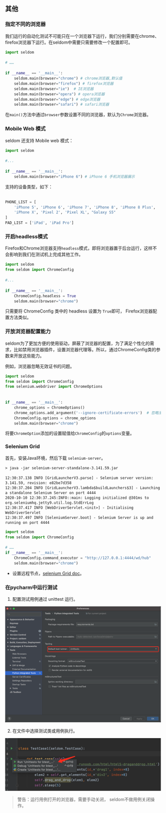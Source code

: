 ## 其他


### 指定不同的浏览器

我们运行的自动化测试不可能只在一个浏览器下运行，我们分别需要在chrome、firefox浏览器下运行。在seldom中需要只需要修改一个配置即可。

```python
import seldom

# ……

if __name__ == '__main__':
    seldom.main(browser="chrome") # chrome浏览器,默认值
    seldom.main(browser="firefox") # firefox浏览器
    seldom.main(browser="ie")  # IE浏览器
    seldom.main(browser="opera") # opera浏览器
    seldom.main(browser="edge") # edge浏览器
    seldom.main(browser="safari") # safari浏览器
```

在`main()`方法中通过`browser`参数设置不同的浏览器，默认为`Chrome`浏览器。


### Mobile Web 模式

seldom 还支持 Mobile web 模式：

```python
import seldom

#...

if __name__ == '__main__':
    seldom.main(browser="iPhone 6") # iPhone 6 手机浏览器展示
```

支持的设备类型，如下：

```python

PHONE_LIST = [
    'iPhone 5', 'iPhone 6', 'iPhone 7', 'iPhone 8', 'iPhone 8 Plus',
    'iPhone X', 'Pixel 2', 'Pixel XL', "Galaxy S5"
]
PAD_LIST = ['iPad', 'iPad Pro']

```

### 开启headless模式

Firefox和Chrome浏览器支持`headless`模式，即将浏览器置于后台运行，这样不会影响到我们在测试机上完成其他工作。

```python
import seldom
from seldom import ChromeConfig

#...

if __name__ == '__main__':
    ChromeConfig.headless = True
    seldom.main(browser="chrome")
```

只需要将 ChromeConfig 类中的 headless 设置为 `True`即可， Firefox浏览器配置方法类似。

### 开放浏览器配置能力

seldom为了更加方便的使用驱动，屏蔽了浏览器的配置，为了满足个性化的需求，比如禁用浏览器插件，设置浏览器代理等。所以，通过ChromeConfig类的参数来开放这些能力。

例如，浏览器忽略无效证书的问题。

```python
import seldom
from seldom import ChromeConfig
from selenium.webdriver import ChromeOptions


if __name__ == '__main__':
    chrome_options = ChromeOptions()
    chrome_options.add_argument('--ignore-certificate-errors')  # 忽略无效证书的问题
    ChromeConfig.options = chrome_options
    seldom.main(browser="chrome")
```

将要`ChromeOption`添加的设置赋值给`ChromeConfig`的`options`变量。


### Selenium Grid

首先，安装Java环境，然后下载 `selenium-server`。

```shell
> java -jar selenium-server-standalone-3.141.59.jar

12:30:37.138 INFO [GridLauncherV3.parse] - Selenium server version: 3.141.59, revision: e82be7d358
12:30:37.204 INFO [GridLauncherV3.lambda$buildLaunchers$3] - Launching a standalone Selenium Server on port 4444
2020-10-10 12:30:37.245:INFO::main: Logging initialized @301ms to org.seleniumhq.jetty9.util.log.StdErrLog
12:30:37.417 INFO [WebDriverServlet.<init>] - Initialising WebDriverServlet
12:30:37.497 INFO [SeleniumServer.boot] - Selenium Server is up and running on port 4444
```

```python
import seldom
from seldom import ChromeConfig

# ……
if __name__ == '__main__':
    ChromeConfig.command_executor = "http://127.0.0.1:4444/wd/hub"
    seldom.main(browser="chrome")

```

* 设置远程节点，[selenium Grid doc](https://www.selenium.dev/documentation/en/grid/)。


### 在pycharm中运行测试

1. 配置测试用例通过 unittest 运行。

![](./image/pycharm.png)

2. 在文件中选择测试类或用例执行。

![](./image/pycharm_run_case.png) 

> 警告：运行用例打开的浏览器，需要手动关闭， seldom不做用例关闭操作。
